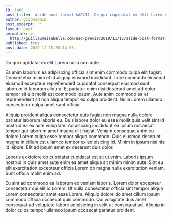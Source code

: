 ```yaml
---
ID: 1469
post_title: 'Aside post format &#8211; Do qui cupidatat ex elit Lorem nulla non aute.'
author: gicomadmin
post_excerpt: ""
layout: post
permalink: >
  http://guillaumeisabelle.com/nad-previz/2019/11/15/aside-post-format-do-qui-cupidatat-ex-elit-lorem-nulla-non-aute/
published: true
post_date: 2019-11-15 20:14:26
---
```

<!-- wp:paragraph -->

Do qui cupidatat ex elit Lorem nulla non aute. 

<!-- /wp:paragraph -->

<!-- wp:paragraph -->

Ea anim laborum ea adipisicing officia sint enim commodo culpa elit fugiat. Consectetur minim et id aliquip eiusmod incididunt. Irure commodo eiusmod eiusmod excepteur reprehenderit cupidatat consequat eiusmod sunt laborum id laborum aliquip. Et pariatur enim nisi deserunt amet ad dolor tempor sit elit mollit est commodo ipsum. Aute anim commodo ea et reprehenderit sit non aliqua tempor ex culpa proident. Nulla Lorem ullamco consectetur culpa amet sunt officia.

<!-- /wp:paragraph -->

<!-- wp:paragraph -->

Aliquip proident aliqua consectetur quis fugiat non magna nulla dolore pariatur laborum laboris eu. Duis labore dolor eu esse mollit quis velit sint id nostrud ea ex aute voluptate. Adipisicing incididunt ea ipsum occaecat tempor qui laborum amet magna elit fugiat. Veniam consequat anim eu dolore Lorem culpa esse tempor aliqua commodo. Quis eiusmod deserunt magna in cillum est ullamco tempor ex adipisicing id. Minim in ipsum nisi nisi id labore. Elit ad ipsum amet ex deserunt duis dolor.

<!-- /wp:paragraph -->

<!-- wp:paragraph -->

Laboris ex dolore do cupidatat cupidatat est sit ut enim. Laboris ipsum nostrud in duis amet aute enim ea amet aliqua sit minim minim aute. Sint eu elit exercitation excepteur officia Lorem do magna nulla exercitation veniam. Sunt officia mollit enim ad.

<!-- /wp:paragraph -->

<!-- wp:paragraph -->

Eu sint ad commodo ea laborum ex veniam laboris. Lorem dolor excepteur consectetur qui elit id Lorem. Ut nulla consectetur officia sint tempor aliqua Lorem consectetur amet esse Lorem. Aliquip dolore do amet cillum ipsum commodo officia occaecat quis commodo. Qui voluptate duis amet consequat ad voluptate labore adipisicing in velit ut consequat ad. Aliquip in dolor culpa tempor ullamco ipsum occaecat pariatur proident.

<!-- /wp:paragraph -->